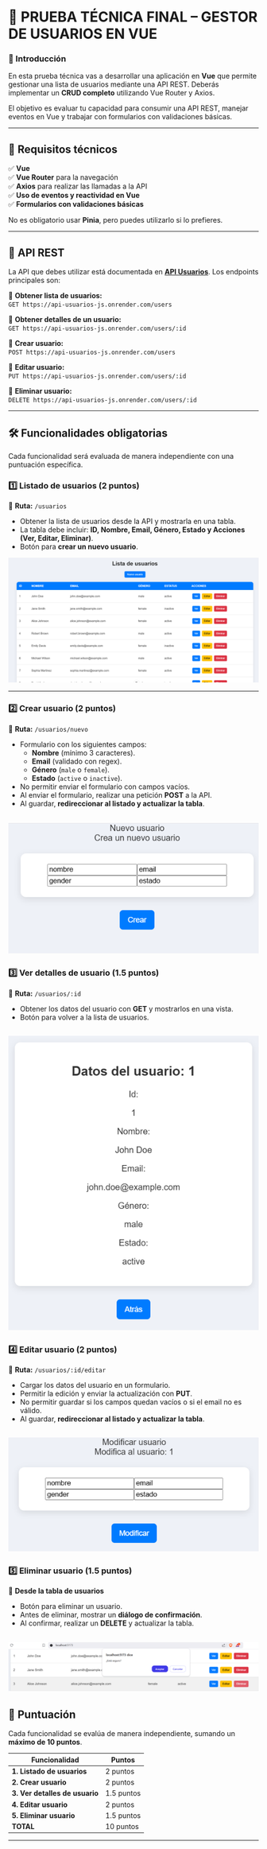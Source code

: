 # 📌 PRUEBA TÉCNICA FINAL – GESTOR DE USUARIOS EN VUE

### 📝 Introducción
En esta prueba técnica vas a desarrollar una aplicación en **Vue** que permite gestionar una lista de usuarios mediante una API REST. Deberás implementar un **CRUD completo** utilizando Vue Router y Axios.

El objetivo es evaluar tu capacidad para consumir una API REST, manejar eventos en Vue y trabajar con formularios con validaciones básicas.

---

## 📌 Requisitos técnicos
✅ **Vue**  
✅ **Vue Router** para la navegación  
✅ **Axios** para realizar las llamadas a la API  
✅ **Uso de eventos y reactividad en Vue**  
✅ **Formularios con validaciones básicas**  

No es obligatorio usar **Pinia**, pero puedes utilizarlo si lo prefieres.

---

## 💯 API REST
La API que debes utilizar está documentada en **[API Usuarios](https://api-usuarios-js.onrender.com/api-docs/)**. Los endpoints principales son:

📌 **Obtener lista de usuarios:**  
`GET https://api-usuarios-js.onrender.com/users`

📌 **Obtener detalles de un usuario:**  
`GET https://api-usuarios-js.onrender.com/users/:id`

📌 **Crear usuario:**  
`POST https://api-usuarios-js.onrender.com/users`

📌 **Editar usuario:**  
`PUT https://api-usuarios-js.onrender.com/users/:id`

📌 **Eliminar usuario:**  
`DELETE https://api-usuarios-js.onrender.com/users/:id`

---

## 🛠 Funcionalidades obligatorias
Cada funcionalidad será evaluada de manera independiente con una puntuación específica.

### **1️⃣ Listado de usuarios (2 puntos)**
📌 **Ruta:** `/usuarios`  
- Obtener la lista de usuarios desde la API y mostrarla en una tabla.  
- La tabla debe incluir: **ID, Nombre, Email, Género, Estado y Acciones (Ver, Editar, Eliminar)**.  
- Botón para **crear un nuevo usuario**.  

![alt text](image.png)

---

### **2️⃣ Crear usuario (2 puntos)**
📌 **Ruta:** `/usuarios/nuevo`  
- Formulario con los siguientes campos:  
  - **Nombre** (mínimo 3 caracteres).  
  - **Email** (validado con regex).  
  - **Género** (`male` o `female`).  
  - **Estado** (`active` o `inactive`).  
- No permitir enviar el formulario con campos vacíos.
- Al enviar el formulario, realizar una petición **POST** a la API.  
- Al guardar, **redireccionar al listado y actualizar la tabla**.  

![alt text](image-1.png)
---

### **3️⃣ Ver detalles de usuario (1.5 puntos)**
📌 **Ruta:** `/usuarios/:id`  
- Obtener los datos del usuario con **GET** y mostrarlos en una vista.  
- Botón para volver a la lista de usuarios.  

![alt text](image-2.png)
---

### **4️⃣ Editar usuario (2 puntos)**
📌 **Ruta:** `/usuarios/:id/editar`  
- Cargar los datos del usuario en un formulario.  
- Permitir la edición y enviar la actualización con **PUT**.  
- No permitir guardar si los campos quedan vacíos o si el email no es válido.  
- Al guardar, **redireccionar al listado y actualizar la tabla**.  

![alt text](image-3.png)
---

### **5️⃣ Eliminar usuario (1.5 puntos)**
📌 **Desde la tabla de usuarios**  
- Botón para eliminar un usuario.  
- Antes de eliminar, mostrar un **diálogo de confirmación**.  
- Al confirmar, realizar un **DELETE** y actualizar la tabla.  

![alt text](image-4.png)
---

## **📌 Puntuación**
Cada funcionalidad se evalúa de manera independiente, sumando un **máximo de 10 puntos**.

| **Funcionalidad**                | **Puntos** |
|----------------------------------|------------|
| **1. Listado de usuarios**       | 2 puntos |
| **2. Crear usuario**             | 2 puntos |
| **3. Ver detalles de usuario**   | 1.5 puntos |
| **4. Editar usuario**            | 2 puntos |
| **5. Eliminar usuario**          | 1.5 puntos |
| **TOTAL**                        | 10 puntos |

---

